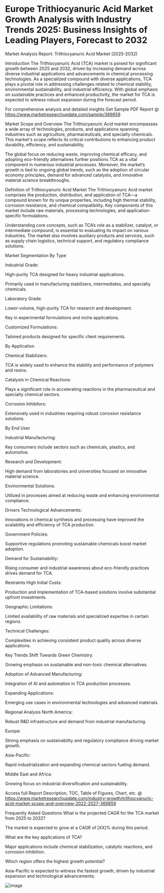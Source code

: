 # Europe Trithiocyanuric Acid Market Growth Analysis with Industry Trends 2025: Business Insights of Leading Players, Forecast to 2032
Market Analysis Report: Trithiocyanuric Acid Market (2025-2032)

Introduction
The Trithiocyanuric Acid (TCA) market is poised for significant growth between 2025 and 2032, driven by increasing demand across diverse industrial applications and advancements in chemical processing technologies. As a specialized compound with diverse applications, TCA plays a pivotal role in addressing challenges related to chemical stability, environmental sustainability, and industrial efficiency. With global emphasis on sustainable practices and enhanced productivity, the market for TCA is expected to witness robust expansion during the forecast period.

For comprehensive analysis and detailed insights Get Sample PDF Report @ https://www.marketresearchupdate.com/sample/369859


Market Scope and Overview
The Trithiocyanuric Acid market encompasses a wide array of technologies, products, and applications spanning industries such as agriculture, pharmaceuticals, and specialty chemicals. This market's scope reflects its critical contributions to enhancing product durability, efficiency, and sustainability.

The global focus on reducing waste, improving chemical efficacy, and adopting eco-friendly alternatives further positions TCA as a vital component in numerous industrial processes. Moreover, the market’s growth is tied to ongoing global trends, such as the adoption of circular economy principles, demand for advanced catalysts, and innovative material science breakthroughs.

Definition of Trithiocyanuric Acid Market
The Trithiocyanuric Acid market comprises the production, distribution, and application of TCA—a compound known for its unique properties, including high thermal stability, corrosion resistance, and chemical compatibility. Key components of this market include raw materials, processing technologies, and application-specific formulations.

Understanding core concepts, such as TCA’s role as a stabilizer, catalyst, or intermediate compound, is essential to evaluating its impact on various industries. The market also involves auxiliary products and services, such as supply chain logistics, technical support, and regulatory compliance solutions.

Market Segmentation
By Type

Industrial Grade:

High-purity TCA designed for heavy industrial applications.

Primarily used in manufacturing stabilizers, intermediates, and specialty chemicals.

Laboratory Grade:

Lower-volume, high-purity TCA for research and development.

Key in experimental formulations and niche applications.

Customized Formulations:

Tailored products designed for specific client requirements.

By Application

Chemical Stabilizers:

TCA is widely used to enhance the stability and performance of polymers and resins.

Catalysts in Chemical Reactions:

Plays a significant role in accelerating reactions in the pharmaceutical and specialty chemical sectors.

Corrosion Inhibitors:

Extensively used in industries requiring robust corrosion resistance solutions.

By End User

Industrial Manufacturing:

Key consumers include sectors such as chemicals, plastics, and automotive.

Research and Development:

High demand from laboratories and universities focused on innovative material science.

Environmental Solutions:

Utilized in processes aimed at reducing waste and enhancing environmental compliance.

Drivers
Technological Advancements:

Innovations in chemical synthesis and processing have improved the scalability and efficiency of TCA production.

Government Policies:

Supportive regulations promoting sustainable chemicals boost market adoption.

Demand for Sustainability:

Rising consumer and industrial awareness about eco-friendly practices drives demand for TCA.

Restraints
High Initial Costs:

Production and implementation of TCA-based solutions involve substantial upfront investments.

Geographic Limitations:

Limited availability of raw materials and specialized expertise in certain regions.

Technical Challenges:

Complexities in achieving consistent product quality across diverse applications.

Key Trends
Shift Towards Green Chemistry:

Growing emphasis on sustainable and non-toxic chemical alternatives.

Adoption of Advanced Manufacturing:

Integration of AI and automation in TCA production processes.

Expanding Applications:

Emerging use cases in environmental technologies and advanced materials.

Regional Analysis
North America:

Robust R&D infrastructure and demand from industrial manufacturing.

Europe:

Strong emphasis on sustainability and regulatory compliance driving market growth.

Asia-Pacific:

Rapid industrialization and expanding chemical sectors fueling demand.

Middle East and Africa:

Growing focus on industrial diversification and sustainability.

Access full Report Description, TOC, Table of Figures, Chart, etc. @ https://www.marketresearchupdate.com/industry-growth/trithiocyanuric-acid-market-scope-and-overview-2022-2027-369859


Frequently Asked Questions
What is the projected CAGR for the TCA market from 2025 to 2032?

The market is expected to grow at a CAGR of [XX]% during this period.

What are the key applications of TCA?

Major applications include chemical stabilization, catalytic reactions, and corrosion inhibition.

Which region offers the highest growth potential?

Asia-Pacific is expected to witness the fastest growth, driven by industrial expansion and technological advancements.

![image](https://github.com/user-attachments/assets/9bbba2c1-1316-4b78-b73a-0c033d1b4595)
